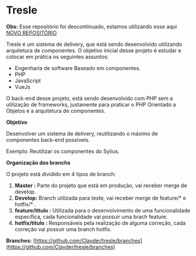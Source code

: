 # Tresle

**Obs:** Esse repositório foi descontinuado, estamos utilizando esse aqui [NOVO REPOSITÓRIO](https://github.com/treslebr/tresle)

Tresle é um sistema de delivery, que está sendo desenvolvido utilizando arquitetura de componentes.
O objetivo inicial desse projeto é estudar e colocar em prática os seguintes assuntos:

 - Engenharia de software Baseado em componentes.
 - PHP 
 - JavaScript 
 - VueJs 
 
 O back-end desse projeto, está sendo desenvolvido com PHP sem a utilização de frameworks, justamente para praticar o PHP Orientado a Objetos e a arquitetura de componentes. 
 
**Objetivo**

Desenvolver um sistema de delivery, reutilizando o máximo de componentes back-end possíveis. 

Exemplo: Reutilizar os componentes do Sylius. 

**Organização das branchs**

O projeto está dividido em 4 tipos de branch:

 1. **Master :**   Parte do projeto que está em produção, vai receber merge de develop.
 2. **Develop:**   Branch utilizada para teste, vai receber merge de feature/*  e hotfix/*  .
 3. **feature/titulo :** Utilizada para o desenvolvimento de uma funcionalidade específica, cada funcionalidade vai possuir uma brach feature.
 4. **hotfix/titulo :**  Responsáveis pela realização de alguma correção, cada correção vai possuir uma branch hotfix.
 
 
**Branches:** [https://github.com/Clayder/tresle/branches](https://github.com/Clayder/tresle/branches)
  

